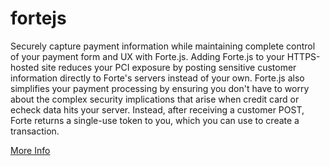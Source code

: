 fortejs
=======

Securely capture payment information while maintaining complete control of your payment form and UX with Forte.js. Adding Forte.js to your HTTPS-hosted site reduces your PCI exposure by posting sensitive customer information directly to Forte's servers instead of your own. Forte.js also simplifies your payment processing by ensuring you don't have to worry about the complex security implications that arise when credit card or echeck data hits your server. Instead, after receiving a customer POST, Forte returns a single-use token to you, which you can use to create a transaction.

[More Info](https://github.com/mithun-daa/fortejs.git)
